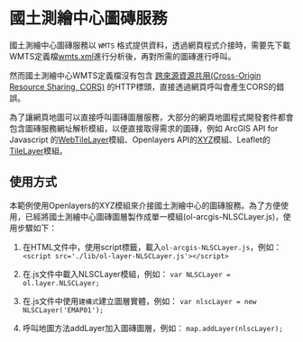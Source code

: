 # 國土測繪中心圖磚服務

國土測繪中心圖磚服務以 `WMTS` 格式提供資料，透過網頁程式介接時，需要先下載WMTS定義檔[wmts.xml](https://wmts.nlsc.gov.tw/wmts)進行分析後，再對所需的圖磚進行呼叫。

然而國土測繪中心WMTS定義檔沒有包含 [跨來源資源共用(Cross-Origin Resource Sharing, CORS)](https://developer.mozilla.org/zh-TW/docs/Web/HTTP/CORS) 的HTTP標頭，直接透過網頁呼叫會產生CORS的錯誤。

為了讓網頁地圖可以直接呼叫圖磚圖層服務，大部分的網頁地圖程式開發套件都會包含圖磚服務網址解析模組，以便直接取得需求的圖磚，例如 ArcGIS API for Javascript 的[WebTileLayer](https://developers.arcgis.com/javascript/latest/api-reference/esri-layers-WebTileLayer.html)模組、Openlayers API的[XYZ](https://openlayers.org/en/latest/apidoc/module-ol_source_XYZ-XYZ.html)模組、Leaflet的[TileLayer](https://leafletjs.com/reference-1.5.0.html#tilelayer)模組。

## 使用方式

本範例使用Openlayers的XYZ模組來介接國土測繪中心的圖磚服務。為了方便使用，已經將國土測繪中心圖磚圖層製作成單一模組(ol-arcgis-NLSCLayer.js)，使用步驟如下：

1. 在HTML文件中，使用script標籤，載入`ol-arcgis-NLSCLayer.js`，例如：
   ```<script src='./lib/ol-layer-NLSCLayer.js'></script>```

2. 在.js文件中載入NLSCLayer模組，例如： 
   ```var NLSCLayer = ol.layer.NLSCLayer;```

3. 在.js文件中使用`建構式`建立圖層實體，例如：
   ```var nlscLayer = new NLSCLayer('EMAP01');```

4. 呼叫地圖方法addLayer加入圖磚圖層，例如：
   ```map.addLayer(nlscLayer);```